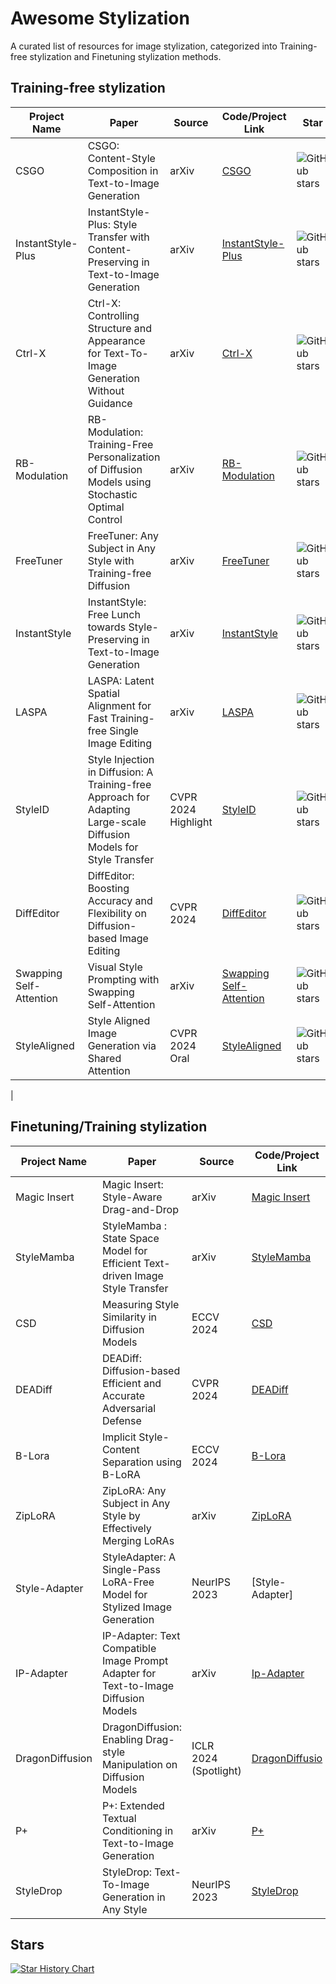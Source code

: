 # Awesome Stylization

A curated list of resources for image stylization, categorized into Training-free stylization and Finetuning stylization methods.

## Training-free stylization

| Project Name | Paper | Source | Code/Project Link | Star | Date | Demo |
| ------------ | ----- | ------ | ----------------- |------|----- | ----- |
| CSGO | CSGO: Content-Style Composition in Text-to-Image Generation | arXiv | [CSGO](https://arxiv.org/abs/2408.16766) | ![GitHub stars](https://img.shields.io/github/stars/instantX-research/CSGO) | Aug. 2024 | [Demo](https://huggingface.co/spaces/xingpng/CSGO) |
| InstantStyle-Plus | InstantStyle-Plus: Style Transfer with Content-Preserving in Text-to-Image Generation | arXiv | [InstantStyle-Plus](https://github.com/instantX-research/InstantStyle-Plus) |![GitHub stars](https://img.shields.io/github/stars/instantX-research/InstantStyle-Plus) | Jun. 2024 | |
| Ctrl-X | Ctrl-X: Controlling Structure and Appearance for Text-To-Image Generation Without Guidance | arXiv | [Ctrl-X](https://github.com/genforce/ctrl-x) |![GitHub stars](https://img.shields.io/github/stars/genforce/ctrl-x) | Jun. 2024 | |
| RB-Modulation | RB-Modulation: Training-Free Personalization of Diffusion Models using Stochastic Optimal Control | arXiv | [RB-Modulation](https://rb-modulation.github.io/) |![GitHub stars](https://img.shields.io/github/stars/google/RB-Modulation) | May 2024 | [Demo](https://huggingface.co/spaces/fffiloni/RB-Modulation) |
| FreeTuner | FreeTuner: Any Subject in Any Style with Training-free Diffusion | arXiv | [FreeTuner](https://github.com) |![GitHub stars](https://img.shields.io/github/stars/freetuner/FreeTuner) | May 2024| |
| InstantStyle | InstantStyle: Free Lunch towards Style-Preserving in Text-to-Image Generation | arXiv | [InstantStyle](https://github.com/instantstyle/InstantStyle) |![GitHub stars](https://img.shields.io/github/stars/instantstyle/InstantStyle) | Apr. 2024 | [Demo](https://huggingface.co/spaces/InstantX/InstantStyle) |
| LASPA | LASPA: Latent Spatial Alignment for Fast Training-free Single Image Editing | arXiv | [LASPA](https://github.com/) | ![GitHub stars](https://img.shields.io/github/stars/yalharbi/LASPA)| Mar. 2024| |
| StyleID | Style Injection in Diffusion: A Training-free Approach for Adapting Large-scale Diffusion Models for Style Transfer | CVPR 2024 Highlight | [StyleID](https://jiwoogit.github.io/StyleID_site/) |![GitHub stars](https://img.shields.io/github/stars/jiwoogit/StyleID) | Mar. 2024 | |
| DiffEditor | DiffEditor: Boosting Accuracy and Flexibility on Diffusion-based Image Editing | CVPR 2024 | [DiffEditor](https://github.com/MC-E/DragonDiffusion) |![GitHub stars](https://img.shields.io/github/stars/MC-E/DragonDiffusion) | Feb. 2024 | |
| Swapping Self-Attention | Visual Style Prompting with Swapping Self-Attention | arXiv | [Swapping Self-Attention](https://github.com/naver-ai/Visual-Style-Prompting) |![GitHub stars](https://img.shields.io/github/stars/naver-ai/Visual-Style-Prompting) | Feb. 2024 |  |
| StyleAligned | Style Aligned Image Generation via Shared Attention | CVPR 2024 Oral | [StyleAligned](https://style-aligned-gen.github.io/) |![GitHub stars](https://img.shields.io/github/stars/google/style-aligned) | Jan. 2024 | [Demo](https://huggingface.co/spaces/ysharma/style-aligned-controlnet) |
|



## Finetuning/Training stylization

| Project Name | Paper | Source | Code/Project Link | Star | Date | Notes |
| ------------ | ----- | ------ | ----------------- |------|----- | ----- |
| Magic Insert | Magic Insert: Style-Aware Drag-and-Drop | arXiv | [Magic Insert](https://magicinsert.github.io/) | ![GitHub stars](https://img.shields.io/github/stars/natanielruiz) |Jul. 2024 | [Demo](https://magicinsert.github.io/demo.html) |
| StyleMamba | StyleMamba : State Space Model for Efficient Text-driven Image Style Transfer | arXiv | [StyleMamba](https://github.com/) |![GitHub stars](https://img.shields.io/github/stars/stylemamba/StyleMamba) | May 2024 | |
| CSD | Measuring Style Similarity in Diffusion Models | ECCV 2024 | [CSD](https://github.com/learn2phoenix/CSD) | ![GitHub stars](https://img.shields.io/github/stars/learn2phoenix/CSD) | Apr. 2024 | |
| DEADiff | DEADiff: Diffusion-based Efficient and Accurate Adversarial Defense | CVPR 2024 | [DEADiff](https://github.com/bytedance/DEADiff) |![GitHub stars](https://img.shields.io/github/stars/bytedance/DEADiff) | Mar. 2024 | |
| B-Lora | Implicit Style-Content Separation using B-LoRA | ECCV 2024 | [B-Lora](https://github.com/yardenfren1996/B-LoRA) | ![GitHub stars](https://img.shields.io/github/stars/yardenfren1996/B-LoRA) | Mar. 2024 | [Demo](https://huggingface.co/spaces/Yardenfren/B-LoRA) |
| ZipLoRA | ZipLoRA: Any Subject in Any Style by Effectively Merging LoRAs | arXiv | [ZipLoRA](https://ziplora.github.io/) |![GitHub stars](https://img.shields.io/github/stars/mkshing/ziplora-pytorch) | Nov. 2023 | |
| Style-Adapter | StyleAdapter: A Single-Pass LoRA-Free Model for Stylized Image Generation | NeurIPS 2023 | [Style-Adapter] |![GitHub stars](https://img.shields.io/github/stars/style-adapter/Style-Adapter) | Sep. 2023 | |
| IP-Adapter | IP-Adapter: Text Compatible Image Prompt Adapter for Text-to-Image Diffusion Models | arXiv | [Ip-Adapter](https://github.com/tencent-ailab/IP-Adapter) | ![GitHub stars](https://img.shields.io/github/stars/tencent-ailab/IP-Adapter) | Aug. 2023 | | 
| DragonDiffusion | DragonDiffusion: Enabling Drag-style Manipulation on Diffusion Models | ICLR 2024 (Spotlight)| [DragonDiffusio](https://github.com/MC-E/DragonDiffusion) |![GitHub stars](https://img.shields.io/github/stars/MC-E/DragonDiffusion) | Jul. 2023 | |
| P+ | P+: Extended Textual Conditioning in Text-to-Image Generation | arXiv| [P+](https://github.com/mkshing/prompt-plus-pytorch) |![GitHub stars](https://img.shields.io/github/stars/mkshing/prompt-plus-pytorch) | Jul. 2023 | |
| StyleDrop | StyleDrop: Text-To-Image Generation in Any Style | NeurIPS 2023| [StyleDrop](https://styledrop.github.io/) |![GitHub stars](https://img.shields.io/github/stars/styledrop/StyleDrop) | Jun. 2023 | |

## Stars 

[![Star History Chart](https://api.star-history.com/svg?repos=rane7/Awosome-stylization&type=Date)](https://star-history.com/#rane7/Awosome-stylization&Date)
